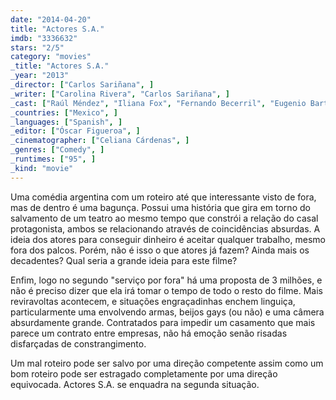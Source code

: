 ```yaml
---
date: "2014-04-20"
title: "Actores S.A."
imdb: "3336632"
stars: "2/5"
category: "movies"
_title: "Actores S.A."
_year: "2013"
_director: ["Carlos Sariñana", ]
_writer: ["Carolina Rivera", "Carlos Sariñana", ]
_cast: ["Raúl Méndez", "Iliana Fox", "Fernando Becerril", "Eugenio Bartilotti", "Sophie Alexander-Katz", "Eduardo Arroyuelo", "Erick Elias", "Zaide Silvia Gutiérrez", "Susana Alexander", ]
_countries: ["Mexico", ]
_languages: ["Spanish", ]
_editor: ["Óscar Figueroa", ]
_cinematographer: ["Celiana Cárdenas", ]
_genres: ["Comedy", ]
_runtimes: ["95", ]
_kind: "movie"
---
```

Uma comédia argentina com um roteiro até que interessante visto de fora, mas de dentro é uma bagunça. Possui uma história que gira em torno do salvamento de um teatro ao mesmo tempo que constrói a relação do casal protagonista, ambos se relacionando através de coincidências absurdas. A ideia dos atores para conseguir dinheiro é aceitar qualquer trabalho, mesmo fora dos palcos. Porém, não é isso o que atores já fazem? Ainda mais os decadentes? Qual seria a grande ideia para este filme?

Enfim, logo no segundo "serviço por fora" há uma proposta de 3 milhões, e não é preciso dizer que ela irá tomar o tempo de todo o resto do filme. Mais reviravoltas acontecem, e situações engraçadinhas enchem linguiça, particularmente uma envolvendo armas, beijos gays (ou não) e uma câmera absurdamente grande. Contratados para impedir um casamento que mais parece um contrato entre empresas, não há emoção senão risadas disfarçadas de constrangimento.

Um mal roteiro pode ser salvo por uma direção competente assim como um bom roteiro pode ser estragado completamente por uma direção equivocada. Actores S.A. se enquadra na segunda situação.

